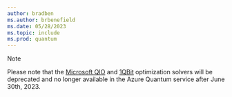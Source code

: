 ```yaml
---
author: bradben
ms.author: brbenefield
ms.date: 05/28/2023
ms.topic: include
ms.prod: quantum
---
```


> [!NOTE]
> Please note that the [Microsoft QIO](xref:microsoft.quantum.optimization.providers.microsoft.qio) and [1QBit](xref:microsoft.quantum.providers.optimization.1qbit) optimization solvers will be deprecated and no longer available in the Azure Quantum service after June 30th, 2023.